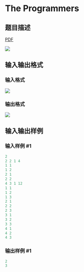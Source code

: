 # The Programmers

## 题目描述

[problemUrl]: https://uva.onlinejudge.org/index.php?option=com_onlinejudge&Itemid=8&category=861&page=show_problem&problem=4738

[PDF](https://uva.onlinejudge.org/external/128/p12873.pdf)

![](https://cdn.luogu.com.cn/upload/vjudge_pic/UVA12873/31d2856485037e810dccd748cec1028ebf774624.png)

## 输入输出格式

### 输入格式

![](https://cdn.luogu.com.cn/upload/vjudge_pic/UVA12873/98787cd1c512a69c4b3d4f6bef990c846b0b5cf6.png)

### 输出格式

![](https://cdn.luogu.com.cn/upload/vjudge_pic/UVA12873/b14047cb2072ca8d8541bb8c3f6e9ed249a07f57.png)

## 输入输出样例

### 输入样例 #1

```cpp
2
2 2 1 4
1 1
1 2
2 1
2 2
4 3 1 12
1 1
1 2
1 3
2 1
2 2
2 3
3 1
3 2
3 3
4 1
4 2
4 3
```


### 输出样例 #1

```cpp
2
3
```


